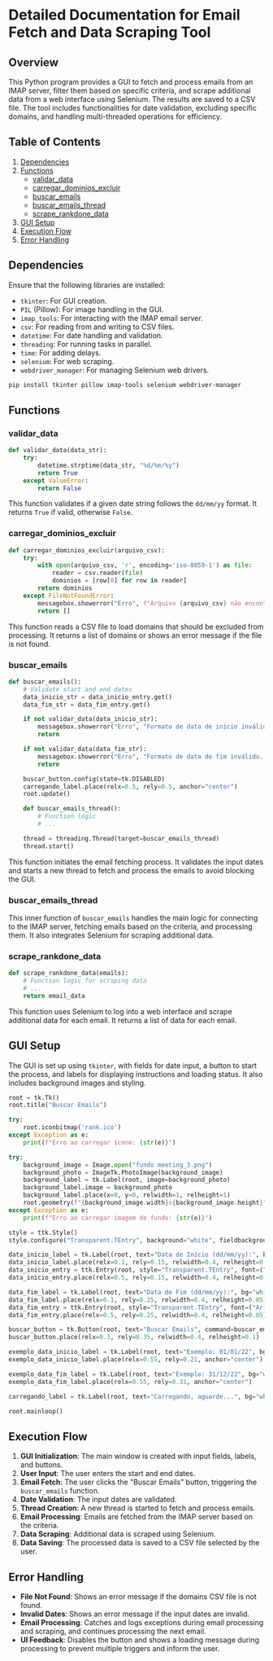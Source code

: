 # Detailed Documentation for Email Fetch and Data Scraping Tool

## Overview

This Python program provides a GUI to fetch and process emails from an IMAP server, filter them based on specific criteria, and scrape additional data from a web interface using Selenium. The results are saved to a CSV file. The tool includes functionalities for date validation, excluding specific domains, and handling multi-threaded operations for efficiency.

## Table of Contents

1. [Dependencies](#dependencies)
2. [Functions](#functions)
    - [validar_data](#validar_data)
    - [carregar_dominios_excluir](#carregar_dominios_excluir)
    - [buscar_emails](#buscar_emails)
    - [buscar_emails_thread](#buscar_emails_thread)
    - [scrape_rankdone_data](#scrape_rankdone_data)
3. [GUI Setup](#gui-setup)
4. [Execution Flow](#execution-flow)
5. [Error Handling](#error-handling)

## Dependencies

Ensure that the following libraries are installed:
- `tkinter`: For GUI creation.
- `PIL` (Pillow): For image handling in the GUI.
- `imap_tools`: For interacting with the IMAP email server.
- `csv`: For reading from and writing to CSV files.
- `datetime`: For date handling and validation.
- `threading`: For running tasks in parallel.
- `time`: For adding delays.
- `selenium`: For web scraping.
- `webdriver_manager`: For managing Selenium web drivers.

```bash
pip install tkinter pillow imap-tools selenium webdriver-manager
```

## Functions

### validar_data

```python
def validar_data(data_str):
    try:
        datetime.strptime(data_str, "%d/%m/%y")
        return True
    except ValueError:
        return False
```

This function validates if a given date string follows the `dd/mm/yy` format. It returns `True` if valid, otherwise `False`.

### carregar_dominios_excluir

```python
def carregar_dominios_excluir(arquivo_csv):
    try:
        with open(arquivo_csv, 'r', encoding='iso-8859-1') as file:
            reader = csv.reader(file)
            dominios = [row[0] for row in reader]
        return dominios
    except FileNotFoundError:
        messagebox.showerror("Erro", f"Arquivo {arquivo_csv} não encontrado.")
        return []
```

This function reads a CSV file to load domains that should be excluded from processing. It returns a list of domains or shows an error message if the file is not found.

### buscar_emails

```python
def buscar_emails():
    # Validate start and end dates
    data_inicio_str = data_inicio_entry.get()
    data_fim_str = data_fim_entry.get()

    if not validar_data(data_inicio_str):
        messagebox.showerror("Erro", "Formato de data de início inválido. Por favor, insira no formato dd/mm/yy.")
        return

    if not validar_data(data_fim_str):
        messagebox.showerror("Erro", "Formato de data de fim inválido. Por favor, insira no formato dd/mm/yy.")
        return

    buscar_button.config(state=tk.DISABLED)
    carregando_label.place(relx=0.5, rely=0.5, anchor="center")
    root.update()

    def buscar_emails_thread():
        # Function logic
        # ...

    thread = threading.Thread(target=buscar_emails_thread)
    thread.start()
```

This function initiates the email fetching process. It validates the input dates and starts a new thread to fetch and process the emails to avoid blocking the GUI.

### buscar_emails_thread

This inner function of `buscar_emails` handles the main logic for connecting to the IMAP server, fetching emails based on the criteria, and processing them. It also integrates Selenium for scraping additional data.

### scrape_rankdone_data

```python
def scrape_rankdone_data(emails):
    # Function logic for scraping data
    # ...
    return email_data
```

This function uses Selenium to log into a web interface and scrape additional data for each email. It returns a list of data for each email.

## GUI Setup

The GUI is set up using `tkinter`, with fields for date input, a button to start the process, and labels for displaying instructions and loading status. It also includes background images and styling.

```python
root = tk.Tk()
root.title("Buscar Emails")

try:
    root.iconbitmap('rank.ico')
except Exception as e:
    print(f"Erro ao carregar ícone: {str(e)}")

try:
    background_image = Image.open("fundo meeting_3.png")
    background_photo = ImageTk.PhotoImage(background_image)
    background_label = tk.Label(root, image=background_photo)
    background_label.image = background_photo
    background_label.place(x=0, y=0, relwidth=1, relheight=1)
    root.geometry(f"{background_image.width}x{background_image.height}")
except Exception as e:
    print(f"Erro ao carregar imagem de fundo: {str(e)}")

style = ttk.Style()
style.configure("Transparent.TEntry", background="white", fieldbackground="white", borderwidth=0)

data_inicio_label = tk.Label(root, text="Data de Início (dd/mm/yy):", bg="white", font=("Arial", 10, "bold"))
data_inicio_label.place(relx=0.1, rely=0.15, relwidth=0.4, relheight=0.05)
data_inicio_entry = ttk.Entry(root, style="Transparent.TEntry", font=("Arial", 10, "bold"))
data_inicio_entry.place(relx=0.5, rely=0.15, relwidth=0.4, relheight=0.05)

data_fim_label = tk.Label(root, text="Data de Fim (dd/mm/yy):", bg="white", font=("Arial", 10, "bold"))
data_fim_label.place(relx=0.1, rely=0.25, relwidth=0.4, relheight=0.05)
data_fim_entry = ttk.Entry(root, style="Transparent.TEntry", font=("Arial", 10, "bold"))
data_fim_entry.place(relx=0.5, rely=0.25, relwidth=0.4, relheight=0.05)

buscar_button = tk.Button(root, text="Buscar Emails", command=buscar_emails, bg="lightblue", font=("Arial", 10, "bold"))
buscar_button.place(relx=0.3, rely=0.35, relwidth=0.4, relheight=0.1)

exemplo_data_inicio_label = tk.Label(root, text="Exemplo: 01/01/22", bg="white", font=("Arial", 8))
exemplo_data_inicio_label.place(relx=0.55, rely=0.21, anchor="center")

exemplo_data_fim_label = tk.Label(root, text="Exemplo: 31/12/22", bg="white", font=("Arial", 8))
exemplo_data_fim_label.place(relx=0.55, rely=0.31, anchor="center")

carregando_label = tk.Label(root, text="Carregando, aguarde...", bg="white", font=("Arial", 10, "bold"))

root.mainloop()
```

## Execution Flow

1. **GUI Initialization**: The main window is created with input fields, labels, and buttons.
2. **User Input**: The user enters the start and end dates.
3. **Email Fetch**: The user clicks the "Buscar Emails" button, triggering the `buscar_emails` function.
4. **Date Validation**: The input dates are validated.
5. **Thread Creation**: A new thread is started to fetch and process emails.
6. **Email Processing**: Emails are fetched from the IMAP server based on the criteria.
7. **Data Scraping**: Additional data is scraped using Selenium.
8. **Data Saving**: The processed data is saved to a CSV file selected by the user.

## Error Handling

- **File Not Found**: Shows an error message if the domains CSV file is not found.
- **Invalid Dates**: Shows an error message if the input dates are invalid.
- **Email Processing**: Catches and logs exceptions during email processing and scraping, and continues processing the next email.
- **UI Feedback**: Disables the button and shows a loading message during processing to prevent multiple triggers and inform the user.
